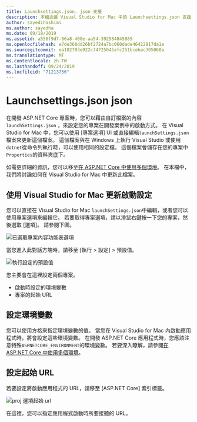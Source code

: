 ```yaml
---
title: Launchsettings.json. json 支援
description: 本檔涵蓋 Visual Studio for Mac 中的 Launchsettings.json 支援
author: sayedihashimi
ms.author: sayedha
ms.date: 09/18/2019
ms.assetid: a556f9d7-86a8-408e-aa54-392584845889
ms.openlocfilehash: e7de368dd26bf2724a7bc060dade46422817da1e
ms.sourcegitcommit: ea182703e922c74725045afc251bcebac305068a
ms.translationtype: MT
ms.contentlocale: zh-TW
ms.lasthandoff: 09/24/2019
ms.locfileid: "71213756"
---
```

# <a name="launchsettingsjson"></a>Launchsettings.json json

在開發 ASP.NET Core 專案時，您可以藉由自訂檔案的內容`launchSettings.json` ，來設定您的專案在開發案例中的啟動方式。 在 Visual Studio for Mac 中，您可以使用 [專案選項] UI 或直接編輯`launchSettings.json`檔案來更新這個檔案。 這個檔案與在 Windows 上執行 Visual Studio 或使用`dotnet`從命令列執行時，可以使用相同的設定檔。 這個檔案會儲存在您的專案中`Properties`的資料夾底下。

如需更詳細的資訊，您可以移至[在 ASP.NET Core 中使用多個環境](https://docs.microsoft.com/aspnet/core/fundamentals/environments)。 在本檔中，我們將討論如何在 Visual Studio for Mac 中更新此檔案。

## <a name="updating-start-configuration-using-visual-studio-for-mac"></a>使用 Visual Studio for Mac 更新啟動設定

您可以直接在 Visual Studio for Mac `launchSettings.json`中編輯，或者您可以使用專案選項來編輯它。 若要取得專案選項，請以滑鼠右鍵按一下您的專案，然後選取 [選項]。 請參閱下圖。

![已選取專案內容功能表選項](media/vsmac-ctx-proj-options.png)

當您進入此對話方塊時，請移至 [執行 > 設定] > 預設值。

![執行設定的預設值](media/vsmac-run-config-default.png)

您主要會在這裡設定兩個專案。

 - 啟動時設定的環境變數
 - 專案的起始 URL

## <a name="configure-environment-variables"></a>設定環境變數

您可以使用方格來指定環境變數的值。 當您在 Visual Studio for Mac 內啟動應用程式時，將會設定這些環境變數。 在開發 ASP.NET Core 應用程式時，您應該注意特殊`ASPNETCORE_ENVIRONMENT`的環境變數。 若要深入瞭解，請參閱[在 ASP.NET Core 中使用多個環境](https://docs.microsoft.com/aspnet/core/fundamentals/environments)。


## <a name="configure-start-url"></a>設定起始 URL

若要設定將啟動應用程式的 URL，請移至 [ASP.NET Core] 索引標籤。

![proj 選項起始 url](media/vsmac-run-config-default-aspnetcore.png)

在這裡，您可以指定應用程式啟動時所要接聽的 URL。